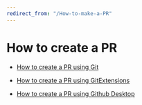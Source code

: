 ```yaml
---
redirect_from: "/How-to-make-a-PR"
---
```


# How to create a PR

- [How to create a PR using Git](how-to-create-a-pr-git)

- [How to create a PR using GitExtensions](how-to-create-a-pr-gitextensions)

- [How to create a PR using Github Desktop](how-to-create-a-pr-github-desktop)
